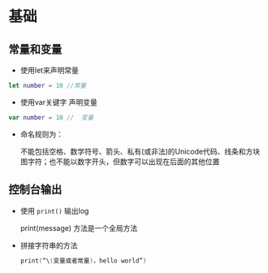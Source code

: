 # 基础



## 常量和变量

- 使用let来声明常量

```swift
let number = 10 //常量
```

- 使用var关键字 声明变量



```  swift
var number = 10 //	变量
```



- 命名规则为：

  不能包括空格、数学符号、箭头、私有(或非法)的Unicode代码、线条和方块图字符；也不能以数字开头，但数字可以出现在后面的其他位置

## 控制台输出

- 使用 `print()` 输出log

  print(message) 方法是一个全局方法

- 拼接字符串的方法

  ``` swift
  print(“\(变量或者常量)，hello world”)
  ```



